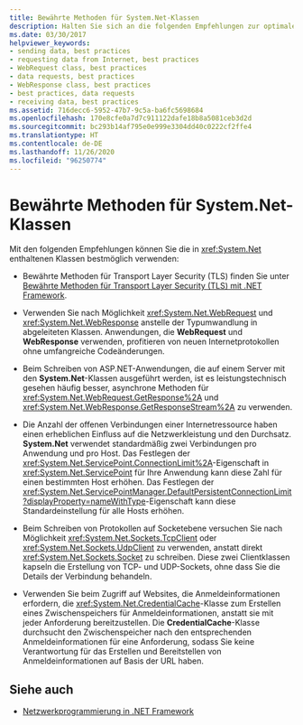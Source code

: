 ```yaml
---
title: Bewährte Methoden für System.Net-Klassen
description: Halten Sie sich an die folgenden Empfehlungen zur optimalen Verwendung der in System.Net enthaltenen Klassen bei der .NET Framework-Programmierung.
ms.date: 03/30/2017
helpviewer_keywords:
- sending data, best practices
- requesting data from Internet, best practices
- WebRequest class, best practices
- data requests, best practices
- WebResponse class, best practices
- best practices, data requests
- receiving data, best practices
ms.assetid: 716decc6-5952-47b7-9c5a-ba6fc5698684
ms.openlocfilehash: 170e8cfe0a7d7c911122dafe18b8a5081ceb3d2d
ms.sourcegitcommit: bc293b14af795e0e999e3304dd40c0222cf2ffe4
ms.translationtype: HT
ms.contentlocale: de-DE
ms.lasthandoff: 11/26/2020
ms.locfileid: "96250774"
---
```

# <a name="best-practices-for-systemnet-classes"></a>Bewährte Methoden für System.Net-Klassen

Mit den folgenden Empfehlungen können Sie die in <xref:System.Net> enthaltenen Klassen bestmöglich verwenden:  
  
- Bewährte Methoden für Transport Layer Security (TLS) finden Sie unter [Bewährte Methoden für Transport Layer Security (TLS) mit .NET Framework](tls.md).

- Verwenden Sie nach Möglichkeit <xref:System.Net.WebRequest> und <xref:System.Net.WebResponse> anstelle der Typumwandlung in abgeleiteten Klassen. Anwendungen, die **WebRequest** und **WebResponse** verwenden, profitieren von neuen Internetprotokollen ohne umfangreiche Codeänderungen.  
  
- Beim Schreiben von ASP.NET-Anwendungen, die auf einem Server mit den **System.Net**-Klassen ausgeführt werden, ist es leistungstechnisch gesehen häufig besser, asynchrone Methoden für <xref:System.Net.WebRequest.GetResponse%2A> und <xref:System.Net.WebResponse.GetResponseStream%2A> zu verwenden.  
  
- Die Anzahl der offenen Verbindungen einer Internetressource haben einen erheblichen Einfluss auf die Netzwerkleistung und den Durchsatz. **System.Net** verwendet standardmäßig zwei Verbindungen pro Anwendung und pro Host. Das Festlegen der <xref:System.Net.ServicePoint.ConnectionLimit%2A>-Eigenschaft in <xref:System.Net.ServicePoint> für Ihre Anwendung kann diese Zahl für einen bestimmten Host erhöhen. Das Festlegen der <xref:System.Net.ServicePointManager.DefaultPersistentConnectionLimit?displayProperty=nameWithType>-Eigenschaft kann diese Standardeinstellung für alle Hosts erhöhen.  
  
- Beim Schreiben von Protokollen auf Socketebene versuchen Sie nach Möglichkeit <xref:System.Net.Sockets.TcpClient> oder <xref:System.Net.Sockets.UdpClient> zu verwenden, anstatt direkt <xref:System.Net.Sockets.Socket> zu schreiben. Diese zwei Clientklassen kapseln die Erstellung von TCP- und UDP-Sockets, ohne dass Sie die Details der Verbindung behandeln.  
  
- Verwenden Sie beim Zugriff auf Websites, die Anmeldeinformationen erfordern, die <xref:System.Net.CredentialCache>-Klasse zum Erstellen eines Zwischenspeichers für Anmeldeinformationen, anstatt sie mit jeder Anforderung bereitzustellen. Die **CredentialCache**-Klasse durchsucht den Zwischenspeicher nach den entsprechenden Anmeldeinformationen für eine Anforderung, sodass Sie keine Verantwortung für das Erstellen und Bereitstellen von Anmeldeinformationen auf Basis der URL haben.  
  
## <a name="see-also"></a>Siehe auch

- [Netzwerkprogrammierung in .NET Framework](index.md)
